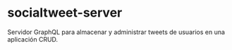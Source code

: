 # socialtweet-server
Servidor GraphQL para almacenar y administrar tweets de usuarios en una aplicación CRUD.
